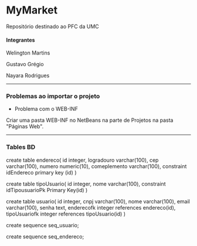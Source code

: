 # MyMarket

Repositório destinado ao PFC da UMC

#### Integrantes

Welington Martins

Gustavo Grégio

Nayara Rodrigues

----------------------------------------------------
### Problemas ao importar o projeto
- Problema com o WEB-INF

 Criar uma pasta WEB-INF no NetBeans na parte de Projetos na pasta "Páginas Web".
 
 ---------------------------------------------------
 ### Tables BD
 
 create table endereco(
id integer,
logradouro varchar(100),
cep varchar(100),
numero numeric(10),
comeplemento varchar(100),
constraint idEndereco primary key (id)
)

create table tipoUsuario(
id integer,
nome varchar(100),
constraint idTipousuarioPk Primary Key(id)
)

create table usuario(
id integer,
cnpj varchar(100),
nome varchar(100),
email varchar(100),
senha text,
enderecofk integer references endereco(id),
tipoUsuariofk integer references tipoUsuario(id)
)

create sequence seq_usuario;

create sequence seq_endereco;
